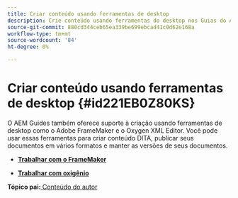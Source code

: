 ```yaml
---
title: Criar conteúdo usando ferramentas de desktop
description: Crie conteúdo usando ferramentas do desktop nos Guias do AEM. Saiba como trabalhar com o Adobe FrameMaker e o Editor XML do Oxygen para criar e publicar conteúdo DITA.
source-git-commit: 880cd344ceb65ea339be699ebcad41c0d62e168a
workflow-type: tm+mt
source-wordcount: '84'
ht-degree: 0%

---
```


# Criar conteúdo usando ferramentas de desktop {#id221EB0Z80KS}

O AEM Guides também oferece suporte à criação usando ferramentas de desktop como o Adobe FrameMaker e o Oxygen XML Editor. Você pode usar essas ferramentas para criar conteúdo DITA, publicar seus documentos em vários formatos e manter as versões de seus documentos.

- **[Trabalhar com o FrameMaker](author-desktop-framemaker.md)**

- **[Trabalhar com oxigênio](author-desktop-oxygen.md)**


**Tópico pai:**[ Conteúdo do autor](authoring-content.md)
